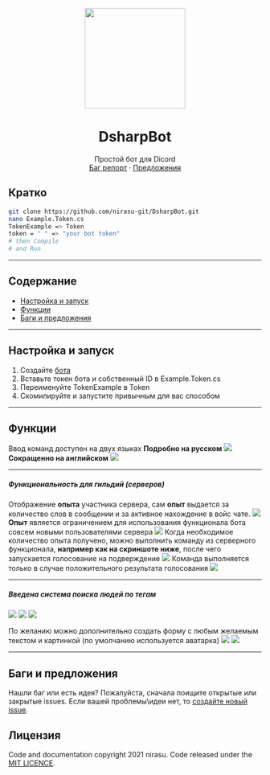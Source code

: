 <p align="center">
  <a href="https://github.com/nirasu-git/DsharpBot">
    <img src="https://cdn.discordapp.com/app-icons/836223850383016006/1170e78a045881f3d0dbbd7070869f3c.png?size=256" width=200 height=200>
  </a>

  <h1 align="center">DsharpBot</h3>
  <p align="center">
    Простой  бот для Dicord
    <br>
    <a href="https://github.com/nirasu-git/DsharpBot/issues/new">Баг репорт</a>
    ·
    <a href="https://github.com/nirasu-git/DsharpBot/issues/new">Предложения</a>
  </p>
</p>

## Кратко
```bash
git clone https://github.com/nirasu-git/DsharpBot.git
nano Example.Token.cs 
TokenExample => Token
token = " " => "your bot token"
# then Compile
# and Run
```
****
## Содержание

- [Настройка и запуск](#Настройка-и-запуск)
- [Функции](#Функции)
- [Баги и предложения](#Баги-и-предложения)

****

## Настройка и запуск

1. Создайте [бота](https://discord.com/developers/docs/intro)
2. Вставьте токен бота и собственный ID в Example.Token.cs
3. Переименуйте TokenExample в Token
4. Скомилируйте и запустите привычным для вас способом
****
## Функции
Ввод команд доступен на двух языках
**Подробно на русском**
<img src="https://sun9-26.userapi.com/impg/ILtqQU4FCXPJdNiovRYeL8R-46dcL5x6mY3RjQ/WIBoGS73AFM.jpg?size=470x171&quality=96&sign=56ea9d6560f40f312602f6e7517b2e1f&type=album">
**Сокращенно на английском**
<img src="https://sun9-19.userapi.com/impg/4WthOQI3pc1kvg2Fam7RKUCkkos7ag4Jr816Gg/BqQO729E3Go.jpg?size=497x185&quality=96&sign=93e2319a924e33e63332c21d2d9aa871&type=album">
****
<h5>Функциональность для гильдий (серверов)</h5>

Отображение **опыта** участника сервера, сам **опыт** выдается за количество слов в сообщении и за активное нахождение в войс чате.
<img src="https://sun9-52.userapi.com/impg/n-OOUJfHYTnB0JadGX5Wmt4IpXw9PsBjZbAryg/F6CjkdJLZNE.jpg?size=290x146&quality=96&sign=280e37b1161e59359fdd82dd255a7aeb&type=album">
**Опыт** является ограничением для использования функционала бота совсем новыми пользователями сервера
<img src="https://sun9-28.userapi.com/impg/oEXV0bo9XkVJZp3VAjkmfNBdLkVvVF0_B8uawg/6SF6ZyX7jNo.jpg?size=431x191&quality=96&sign=1a72f09510c440222de7ac54b5a38478&type=album">
Когда необходимое количество опыта получено, можно выполнить команду из серверного функционала, **например как на скриншоте ниже**, после чего запускается голосование на подверждение
<img src="https://sun9-52.userapi.com/impg/X8L5NYE7BRKswRbBB9W-xydJaeU5pRjamwBG_g/n47TkLvK6Rc.jpg?size=623x221&quality=96&sign=ccc91461efe93a31c84ef520659ad811&type=album8">
Команда выполняется только в случае положительного результата голосования
<img src="https://sun9-6.userapi.com/impg/TJJfuAXbOrg2rniwiehK1Ggs4jst5sQ7eze_9A/FlD_CE9l5W8.jpg?size=709x395&quality=96&sign=b985fe57e78bc1c177b01c41ca7ce563&type=album">
****
<h5>Введена система поиска людей по тегам</h5>
<img src="https://sun9-26.userapi.com/impg/Fce9WM49xo1LU1Kf49Q0D-xtlDIZBsD528etbg/b-qYVf7VysI.jpg?size=500x178&quality=96&sign=3e8c816c04cfd09e0b0541e097d764bc&type=album">
<img src="https://sun9-10.userapi.com/impg/HT9k95oHRyLatksu6B5mj8VP4swjp4l_r6gVmA/8n95tTi2w1k.jpg?size=490x336&quality=96&sign=c29df4faa2a68958e6269ce9b00b9ad8&type=album">

<img src="https://sun9-60.userapi.com/impg/Yccps2bAzCzOH--bmmSlV-SEfak27WwJnDS4pQ/3HMt0ngp_jc.jpg?size=666x525&quality=96&sign=6df33a27b2e2fe322c9e96a2f9677a44&type=album">

По желанию можно дополнительно создать форму с любым желаемым текстом и картинкой (по умолчанию используется аватарка)
<img src="https://sun9-44.userapi.com/impg/fHhEufq4S8J_x526fv3RtOKh7fpHHQYb2j-Olg/m-jSf9iM44w.jpg?size=861x659&quality=96&sign=6f2b25192d72e440654818c8f5bdd12b&type=album">
<img src="https://sun9-18.userapi.com/impg/J1VvDu2gB2SJov1CXGHBsonqyF9nORcf7RSu9A/3QQjwxUg4Dk.jpg?size=765x524&quality=96&sign=e6819c222489278a8a904ed8fedc0dfd&type=album">
****

## Баги и предложения

Нашли баг или есть идея? Пожалуйста, сначала поищите открытые или закрытые issues. Если вашей проблемы\идеи нет, то [создайте новый issue](https://github.com/nirasu-git/DsharpBot/issues/new).


## Лицензия

Code and documentation copyright 2021 nirasu. Code released under the [MIT LICENCE](https://github.com/nirasu-git/DsharpBot/blob/master/LICENSE).